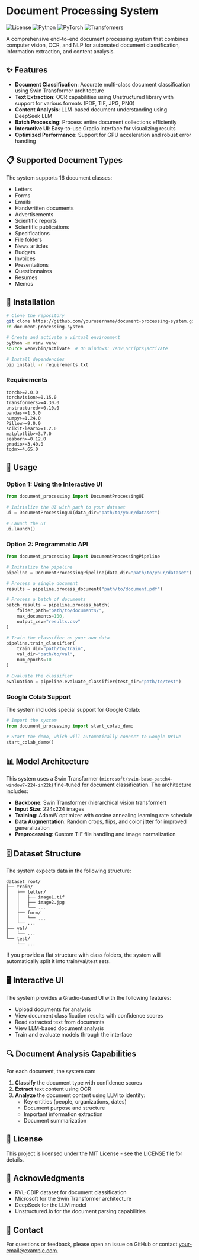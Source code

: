 # Document Processing System

![License](https://img.shields.io/badge/license-MIT-blue.svg)
![Python](https://img.shields.io/badge/python-3.8%20%7C%203.9%20%7C%203.10-blue)
![PyTorch](https://img.shields.io/badge/PyTorch-2.0%2B-orange)
![Transformers](https://img.shields.io/badge/transformers-4.30%2B-green)

A comprehensive end-to-end document processing system that combines computer vision, OCR, and NLP for automated document classification, information extraction, and content analysis.

## ✨ Features

- **Document Classification**: Accurate multi-class document classification using Swin Transformer architecture
- **Text Extraction**: OCR capabilities using Unstructured library with support for various formats (PDF, TIF, JPG, PNG)
- **Content Analysis**: LLM-based document understanding using DeepSeek LLM
- **Batch Processing**: Process entire document collections efficiently
- **Interactive UI**: Easy-to-use Gradio interface for visualizing results
- **Optimized Performance**: Support for GPU acceleration and robust error handling

## 📋 Supported Document Types

The system supports 16 document classes:
- Letters
- Forms
- Emails
- Handwritten documents
- Advertisements
- Scientific reports
- Scientific publications
- Specifications
- File folders
- News articles
- Budgets
- Invoices
- Presentations
- Questionnaires
- Resumes
- Memos

## 🔧 Installation

```bash
# Clone the repository
git clone https://github.com/yourusername/document-processing-system.git
cd document-processing-system

# Create and activate a virtual environment
python -m venv venv
source venv/bin/activate  # On Windows: venv\Scripts\activate

# Install dependencies
pip install -r requirements.txt
```

### Requirements

```
torch>=2.0.0
torchvision>=0.15.0
transformers>=4.30.0
unstructured>=0.10.0
pandas>=1.5.0
numpy>=1.24.0
Pillow>=9.0.0
scikit-learn>=1.2.0
matplotlib>=3.7.0
seaborn>=0.12.0
gradio>=3.40.0
tqdm>=4.65.0
```

## 🚀 Usage

### Option 1: Using the Interactive UI

```python
from document_processing import DocumentProcessingUI

# Initialize the UI with path to your dataset
ui = DocumentProcessingUI(data_dir="path/to/your/dataset")

# Launch the UI
ui.launch()
```

### Option 2: Programmatic API

```python
from document_processing import DocumentProcessingPipeline

# Initialize the pipeline
pipeline = DocumentProcessingPipeline(data_dir="path/to/your/dataset")

# Process a single document
results = pipeline.process_document("path/to/document.pdf")

# Process a batch of documents
batch_results = pipeline.process_batch(
    folder_path="path/to/documents/",
    max_documents=100,
    output_csv="results.csv"
)

# Train the classifier on your own data
pipeline.train_classifier(
    train_dir="path/to/train",
    val_dir="path/to/val",
    num_epochs=10
)

# Evaluate the classifier
evaluation = pipeline.evaluate_classifier(test_dir="path/to/test")
```

### Google Colab Support

The system includes special support for Google Colab:

```python
# Import the system
from document_processing import start_colab_demo

# Start the demo, which will automatically connect to Google Drive
start_colab_demo()
```

## 📊 Model Architecture

This system uses a Swin Transformer (`microsoft/swin-base-patch4-window7-224-in22k`) fine-tuned for document classification. The architecture includes:

- **Backbone**: Swin Transformer (hierarchical vision transformer)
- **Input Size**: 224x224 images
- **Training**: AdamW optimizer with cosine annealing learning rate schedule
- **Data Augmentation**: Random crops, flips, and color jitter for improved generalization
- **Preprocessing**: Custom TIF file handling and image normalization

## 🗄️ Dataset Structure

The system expects data in the following structure:

```
dataset_root/
├── train/
│   ├── letter/
│   │   ├── image1.tif
│   │   ├── image2.jpg
│   │   └── ...
│   ├── form/
│   │   └── ...
│   └── ...
├── val/
│   └── ...
└── test/
    └── ...
```

If you provide a flat structure with class folders, the system will automatically split it into train/val/test sets.

## 🖥️ Interactive UI

The system provides a Gradio-based UI with the following features:

- Upload documents for analysis
- View document classification results with confidence scores
- Read extracted text from documents
- View LLM-based document analysis
- Train and evaluate models through the interface

## 🔍 Document Analysis Capabilities

For each document, the system can:

1. **Classify** the document type with confidence scores
2. **Extract** text content using OCR
3. **Analyze** the document content using LLM to identify:
   - Key entities (people, organizations, dates)
   - Document purpose and structure
   - Important information extraction
   - Document summarization

## 📝 License

This project is licensed under the MIT License - see the LICENSE file for details.

## 🙏 Acknowledgments

- RVL-CDIP dataset for document classification
- Microsoft for the Swin Transformer architecture
- DeepSeek for the LLM model
- Unstructured.io for the document parsing capabilities

## 📧 Contact

For questions or feedback, please open an issue on GitHub or contact [your-email@example.com](mailto:your-email@example.com).
